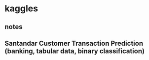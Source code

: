 # kaggles
## notes
## Santandar Customer Transaction Prediction (banking, tabular data, binary classification)
